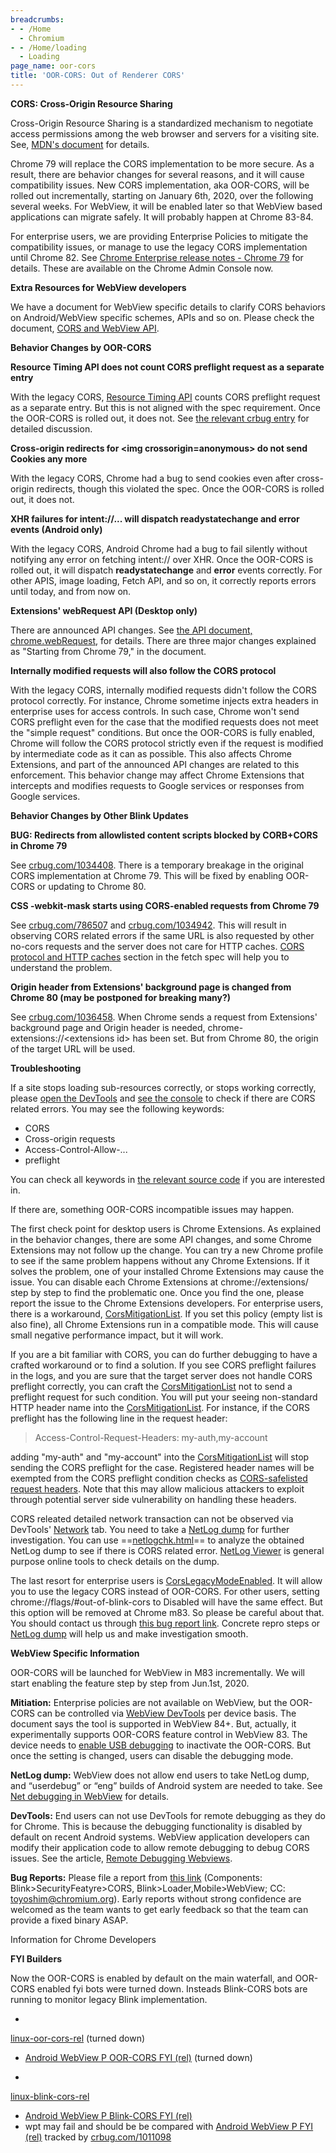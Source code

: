 ```yaml
---
breadcrumbs:
- - /Home
  - Chromium
- - /Home/loading
  - Loading
page_name: oor-cors
title: 'OOR-CORS: Out of Renderer CORS'
---
```


**CORS: Cross-Origin Resource Sharing**

Cross-Origin Resource Sharing is a standardized mechanism to negotiate access
permissions among the web browser and servers for a visiting site. See, [MDN's
document](https://developer.mozilla.org/en-US/docs/Web/HTTP/CORS) for details.

Chrome 79 will replace the CORS implementation to be more secure. As a result,
there are behavior changes for several reasons, and it will cause compatibility
issues. New CORS implementation, aka OOR-CORS, will be rolled out incrementally,
starting on January 6th, 2020, over the following several weeks. For WebView, it
will be enabled later so that WebView based applications can migrate safely. It
will probably happen at Chrome 83-84.

For enterprise users, we are providing Enterprise Policies to mitigate the
compatibility issues, or manage to use the legacy CORS implementation until
Chrome 82. See [Chrome Enterprise release notes - Chrome
79](https://support.google.com/chrome/a/answer/7679408) for details. These are
available on the Chrome Admin Console now.

**Extra Resources for WebView developers**

We have a document for WebView specific details to clarify CORS behaviors on
Android/WebView specific schemes, APIs and so on. Please check the document,
[CORS and WebView
API](https://chromium.googlesource.com/chromium/src/+/HEAD/android_webview/docs/cors-and-webview-api.md).

**Behavior Changes by OOR-CORS**

**Resource Timing API does not count CORS preflight request as a separate
entry**

With the legacy CORS, [Resource Timing
API](https://w3c.github.io/resource-timing/) counts CORS preflight request as a
separate entry. But this is not aligned with the spec requirement. Once the
OOR-CORS is rolled out, it does not. See [the relevant crbug
entry](https://bugs.chromium.org/p/chromium/issues/detail?id=982924) for
detailed discussion.

**Cross-origin redirects for &lt;img crossorigin=anonymous&gt; do not send
Cookies any more**

With the legacy CORS, Chrome had a bug to send cookies even after cross-origin
redirects, though this violated the spec. Once the OOR-CORS is rolled out, it
does not.

**XHR failures for intent://... will dispatch readystatechange and error events
(Android only)**

With the legacy CORS, Android Chrome had a bug to fail silently without
notifying any error on fetching intent:// over XHR. Once the OOR-CORS is rolled
out, it will dispatch **readystatechange** and **error** events correctly. For
other APIS, image loading, Fetch API, and so on, it correctly reports errors
until today, and from now on.

**Extensions' webRequest API (Desktop only)**

There are announced API changes. See [the API document,
chrome.webRequest](https://developer.chrome.com/extensions/webRequest), for
details. There are three major changes explained as "Starting from Chrome 79,"
in the document.

**Internally modified requests will also follow the CORS protocol**

With the legacy CORS, internally modified requests didn't follow the CORS
protocol correctly. For instance, Chrome sometime injects extra headers in
enterprise uses for access controls. In such case, Chrome won't send CORS
preflight even for the case that the modified requests does not meet the "simple
request" conditions. But once the OOR-CORS is fully enabled, Chrome will follow
the CORS protocol strictly even if the request is modified by intermediate code
as it can as possible. This also affects Chrome Extensions, and part of the
announced API changes are related to this enforcement. This behavior change may
affect Chrome Extensions that intercepts and modifies requests to Google
services or responses from Google services.

**Behavior Changes by Other Blink Updates**

**BUG: Redirects from allowlisted content scripts blocked by CORB+CORS in Chrome
79**

See [crbug.com/](http://crbug.com/)[1034408](http://crbug.com/1034408). There is
a temporary breakage in the original CORS implementation at Chrome 79. This will
be fixed by enabling OOR-CORS or updating to Chrome 80.

**CSS -webkit-mask starts using CORS-enabled requests from Chrome 79**

See [crbug.com/](http://crbug.com/)[786507](http://crbug.com/786507) and
[crbug.com/](http://crbug.com/)[1034942](http://crbug.com/1034942). This will
result in observing CORS related errors if the same URL is also requested by
other no-cors requests and the server does not care for HTTP caches. [CORS
protocol and HTTP
caches](https://fetch.spec.whatwg.org/#cors-protocol-and-http-caches) section in
the fetch spec will help you to understand the problem.

**Origin header from Extensions' background page is changed from Chrome 80 (may
be postponed for breaking many?)**

See [crbug.com/](http://crbug.com/)[1036458](http://crbug.com/1036458). When
Chrome sends a request from Extensions' background page and Origin header is
needed, chrome-extensions://&lt;extensions id&gt; has been set. But from Chrome
80, the origin of the target URL will be used.

**Troubleshooting**

If a site stops loading sub-resources correctly, or stops working correctly,
please [open the
DevTools](https://developers.google.com/web/tools/chrome-devtools/open) and [see
the console](https://developers.google.com/web/tools/chrome-devtools/console) to
check if there are CORS related errors. You may see the following keywords:

*   CORS
*   Cross-origin requests
*   Access-Control-Allow-...
*   preflight

You can check all keywords in [the relevant source
code](https://cs.chromium.org/chromium/src/third_party/blink/renderer/platform/loader/cors/cors_error_string.cc)
if you are interested in.

If there are, something OOR-CORS incompatible issues may happen.

The first check point for desktop users is Chrome Extensions. As explained in
the behavior changes, there are some API changes, and some Chrome Extensions may
not follow up the change. You can try a new Chrome profile to see if the same
problem happens without any Chrome Extensions. If it solves the problem, one of
your installed Chrome Extensions may cause the issue. You can disable each
Chrome Extensions at chrome://extensions/ step by step to find the problematic
one. Once you find the one, please report the issue to the Chrome Extensions
developers. For enterprise users, there is a workaround,
[CorsMitigationList](https://cloud.google.com/docs/chrome-enterprise/policies/?policy=CorsMitigationList).
If you set this policy (empty list is also fine), all Chrome Extensions run in a
compatible mode. This will cause small negative performance impact, but it will
work.

If you are a bit familiar with CORS, you can do further debugging to have a
crafted workaround or to find a solution. If you see CORS preflight failures in
the logs, and you are sure that the target server does not handle CORS preflight
correctly, you can craft the
[CorsMitigationList](https://cloud.google.com/docs/chrome-enterprise/policies/?policy=CorsMitigationList)
not to send a preflight request for such condition. You will put your seeing
non-standard HTTP header name into the
[CorsMitigationList](https://cloud.google.com/docs/chrome-enterprise/policies/?policy=CorsMitigationList).
For instance, if the CORS preflight has the following line in the request
header:

> Access-Control-Request-Headers: my-auth,my-account

adding "my-auth" and "my-account" into the
[CorsMitigationList](https://cloud.google.com/docs/chrome-enterprise/policies/?policy=CorsMitigationList)
will stop sending the CORS preflight for the case. Registered header names will
be exempted from the CORS preflight condition checks as [CORS-safelisted request
headers](https://fetch.spec.whatwg.org/#cors-safelisted-request-header). Note
that this may allow malicious attackers to exploit through potential server side
vulnerability on handling these headers.

CORS releated detailed network transaction can not be observed via DevTools'
[Network](https://developers.google.com/web/tools/chrome-devtools/network) tab.
You need to take a [NetLog dump](/for-testers/providing-network-details) for
further investigation. You can use
==[netlogchk.html](/Home/loading/oor-cors/netlogchk.html)== to analyze the
obtained NetLog dump to see if there is CORS related error. [NetLog
Viewer](https://netlog-viewer.appspot.com/#import) is general purpose online
tools to check details on the dump.

The last resort for enterprise users is
[CorsLegacyModeEnabled](https://cloud.google.com/docs/chrome-enterprise/policies/?policy=CorsLegacyModeEnabled).
It will allow you to use the legacy CORS instead of OOR-CORS. For other users,
setting chrome://flags/#out-of-blink-cors to Disabled will have the same effect.
But this option will be removed at Chrome m83. So please be careful about that.
You should contact us through [this bug report
link](https://bugs.chromium.org/p/chromium/issues/entry?components=Blink%3ESecurityFeature%3ECORS,Blink%3ELoader&cc=toyoshim@chromium.org).
Concrete repro steps or [NetLog dump](/for-testers/providing-network-details)
will help us and make investigation smooth.

**WebView Specific Information**

OOR-CORS will be launched for WebView in M83 incrementally. We will start
enabling the feature step by step from Jun.1st, 2020.

**Mitiation:** Enterprise policies are not available on WebView, but the
OOR-CORS can be controlled via [WebView
DevTools](https://chromium.googlesource.com/chromium/src/+/HEAD/android_webview/docs/developer-ui.md)
per device basis. The document says the tool is supported in WebView 84+. But,
actually, it experimentally supports OOR-CORS feature control in WebView 83. The
device needs to [enable USB
debugging](https://developer.android.com/studio/debug/dev-options) to inactivate
the OOR-CORS. But once the setting is changed, users can disable the debugging
mode.

**NetLog dump:** WebView does not allow end users to take NetLog dump, and
“userdebug” or “eng” builds of Android system are needed to take. See [Net
debugging in
WebView](https://chromium.googlesource.com/chromium/src/+/HEAD/android_webview/docs/net-debugging.md)
for details.

**DevTools:** End users can not use DevTools for remote debugging as they do for
Chrome. This is because the debugging functionality is disabled by default on
recent Android systems. WebView application developers can modify their
application code to allow remote debugging to debug CORS issues. See the
article, [Remote Debugging
Webviews](https://developers.google.com/web/tools/chrome-devtools/remote-debugging/webviews).

**Bug Reports:** Please file a report from [this
link](https://bugs.chromium.org/p/chromium/issues/entry?components=Blink%3ESecurityFeature%3ECORS,Blink%3ELoader,Mobile%3EWebView&cc=toyoshim@chromium.org)
(Components: Blink&gt;SecurityFeatyre&gt;CORS,
Blink&gt;Loader,Mobile&gt;WebView; CC: toyoshim@chromium.org). Early reports
without strong confidence are welcomed as the team wants to get early feedback
so that the team can provide a fixed binary ASAP.

Information for Chrome Developers

**FYI Builders**

Now the OOR-CORS is enabled by default on the main waterfall, and OOR-CORS
enabled fyi bots were turned down. Insteads Blink-CORS bots are running to
monitor legacy Blink implementation.

-
[linux-oor-cors-rel](https://ci.chromium.org/p/chromium/builders/ci/linux-oor-cors-rel)
(turned down)

- [Android WebView P OOR-CORS FYI
(rel)](https://ci.chromium.org/p/chromium/builders/ci/Android%20WebView%20P%20OOR-CORS%20FYI%20%28rel%29)
(turned down)

-
[linux-blink-cors-rel](https://ci.chromium.org/p/chromium/builders/ci/linux-blink-cors-rel)

- [Android WebView P Blink-CORS FYI
(rel)](https://ci.chromium.org/p/chromium/builders/ci/Android%20WebView%20P%20Blink-CORS%20FYI%20%28rel%29)
- wpt may fail and should be be compared with [Android WebView P FYI
(rel)](https://ci.chromium.org/p/chromium/builders/ci/Android%20WebView%20P%20FYI%20%28rel%29)
tracked by [crbug.com/1011098](http://crbug.com/1011098)
